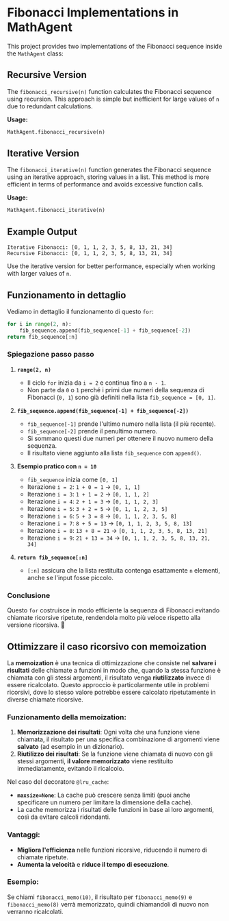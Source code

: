 # Fibonacci Implementations in MathAgent

This project provides two implementations of the Fibonacci sequence inside the `MathAgent` class:

## Recursive Version
The `fibonacci_recursive(n)` function calculates the Fibonacci sequence using recursion. This approach is simple but inefficient for large values of `n` due to redundant calculations.

**Usage:**
```python
MathAgent.fibonacci_recursive(n)
```

## Iterative Version
The `fibonacci_iterative(n)` function generates the Fibonacci sequence using an iterative approach, storing values in a list. This method is more efficient in terms of performance and avoids excessive function calls.

**Usage:**
```python
MathAgent.fibonacci_iterative(n)
```

## Example Output
```
Iterative Fibonacci: [0, 1, 1, 2, 3, 5, 8, 13, 21, 34]
Recursive Fibonacci: [0, 1, 1, 2, 3, 5, 8, 13, 21, 34]
```

Use the iterative version for better performance, especially when working with larger values of `n`.

## Funzionamento in dettaglio
Vediamo in dettaglio il funzionamento di questo `for`:

```python
for i in range(2, n):
    fib_sequence.append(fib_sequence[-1] + fib_sequence[-2])
return fib_sequence[:n]
```

### **Spiegazione passo passo**

1. **`range(2, n)`**  
   - Il ciclo `for` inizia da `i = 2` e continua fino a `n - 1`.  
   - Non parte da `0` o `1` perché i primi due numeri della sequenza di Fibonacci (`0, 1`) sono già definiti nella lista `fib_sequence = [0, 1]`.

2. **`fib_sequence.append(fib_sequence[-1] + fib_sequence[-2])`**  
   - `fib_sequence[-1]` prende l'ultimo numero nella lista (il più recente).  
   - `fib_sequence[-2]` prende il penultimo numero.  
   - Si sommano questi due numeri per ottenere il nuovo numero della sequenza.  
   - Il risultato viene aggiunto alla lista `fib_sequence` con `append()`.

3. **Esempio pratico con `n = 10`**  

   - `fib_sequence` inizia come `[0, 1]`
   - Iterazione `i = 2`: `1 + 0 = 1` → `[0, 1, 1]`
   - Iterazione `i = 3`: `1 + 1 = 2` → `[0, 1, 1, 2]`
   - Iterazione `i = 4`: `2 + 1 = 3` → `[0, 1, 1, 2, 3]`
   - Iterazione `i = 5`: `3 + 2 = 5` → `[0, 1, 1, 2, 3, 5]`
   - Iterazione `i = 6`: `5 + 3 = 8` → `[0, 1, 1, 2, 3, 5, 8]`
   - Iterazione `i = 7`: `8 + 5 = 13` → `[0, 1, 1, 2, 3, 5, 8, 13]`
   - Iterazione `i = 8`: `13 + 8 = 21` → `[0, 1, 1, 2, 3, 5, 8, 13, 21]`
   - Iterazione `i = 9`: `21 + 13 = 34` → `[0, 1, 1, 2, 3, 5, 8, 13, 21, 34]`

4. **`return fib_sequence[:n]`**  
   - `[:n]` assicura che la lista restituita contenga esattamente `n` elementi, anche se l'input fosse piccolo.

### **Conclusione**
Questo `for` costruisce in modo efficiente la sequenza di Fibonacci evitando chiamate ricorsive ripetute, rendendola molto più veloce rispetto alla versione ricorsiva. 🚀


## Ottimizzare il caso ricorsivo con memoization
La **memoization** è una tecnica di ottimizzazione che consiste nel **salvare i risultati** delle chiamate a funzioni in modo che, quando la stessa funzione è chiamata con gli stessi argomenti, il risultato venga **riutilizzato** invece di essere ricalcolato. Questo approccio è particolarmente utile in problemi ricorsivi, dove lo stesso valore potrebbe essere calcolato ripetutamente in diverse chiamate ricorsive.

### Funzionamento della **memoization**:

1. **Memorizzazione dei risultati**: Ogni volta che una funzione viene chiamata, il risultato per una specifica combinazione di argomenti viene **salvato** (ad esempio in un dizionario).
2. **Riutilizzo dei risultati**: Se la funzione viene chiamata di nuovo con gli stessi argomenti, **il valore memorizzato** viene restituito immediatamente, evitando il ricalcolo.

Nel caso del decoratore `@lru_cache`:
- **`maxsize=None`**: La cache può crescere senza limiti (puoi anche specificare un numero per limitare la dimensione della cache).
- La cache memorizza i risultati delle funzioni in base ai loro argomenti, così da evitare calcoli ridondanti.

### Vantaggi:
- **Migliora l'efficienza** nelle funzioni ricorsive, riducendo il numero di chiamate ripetute.
- **Aumenta la velocità** e **riduce il tempo di esecuzione**.

### Esempio:
Se chiami `fibonacci_memo(10)`, il risultato per `fibonacci_memo(9)` e `fibonacci_memo(8)` verrà memorizzato, quindi chiamandoli di nuovo non verranno ricalcolati.